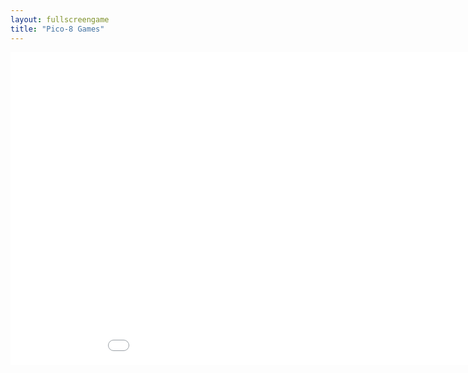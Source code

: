```yaml
---
layout: fullscreengame
title: "Pico-8 Games"
---
```

<embed src="src/" width="1000" height="500" allowfullscreen>
